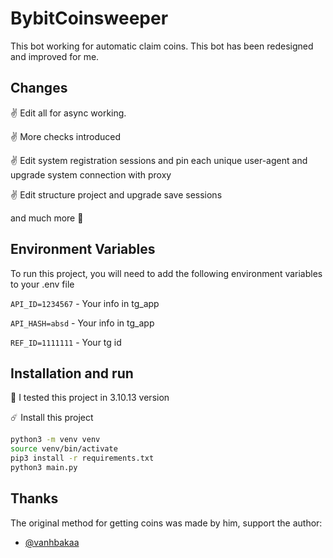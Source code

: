 # BybitCoinsweeper 


This bot working for automatic claim coins. 
This bot has been redesigned and improved for me.


## Changes

✌️ Edit all for async working.

✌️ More checks introduced

✌️ Edit system registration sessions and pin each unique user-agent and upgrade system connection with proxy

✌️ Edit structure project and upgrade save sessions

and much more 📌


## Environment Variables

To run this project, you will need to add the following environment variables to your .env file

`API_ID=1234567` - Your info in tg_app

`API_HASH=absd` - Your info in tg_app

`REF_ID=1111111` - Your tg id
## Installation and run

📌 I tested this project in 3.10.13 version

☄️ Install this project

```bash
python3 -m venv venv
source venv/bin/activate
pip3 install -r requirements.txt
python3 main.py
```
    
## Thanks

The original method for getting coins was made by him, support the author:
- [@vanhbakaa](https://github.com/vanhbakaa)

